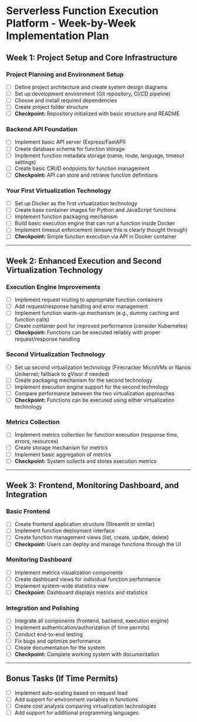 # Serverless Function Execution Platform - Week-by-Week Implementation Plan

## Week 1: Project Setup and Core Infrastructure

### Project Planning and Environment Setup
- [ ] Define project architecture and create system design diagrams
- [ ] Set up development environment (Git repository, CI/CD pipeline)
- [ ] Choose and install required dependencies
- [ ] Create project folder structure
- [ ] **Checkpoint:** Repository initialized with basic structure and README

### Backend API Foundation
- [ ] Implement basic API server (Express/FastAPI)
- [ ] Create database schema for function storage
- [ ] Implement function metadata storage (name, route, language, timeout settings)
- [ ] Create basic CRUD endpoints for function management
- [ ] **Checkpoint:** API can store and retrieve function definitions

### Your First Virtualization Technology
- [ ] Set up Docker as the first virtualization technology
- [ ] Create base container images for Python and JavaScript functions
- [ ] Implement function packaging mechanism
- [ ] Build basic execution engine that can run a function inside Docker
- [ ] Implement timeout enforcement (ensure this is clearly thought through)
- [ ] **Checkpoint:** Simple function execution via API in Docker container

---

## Week 2: Enhanced Execution and Second Virtualization Technology

### Execution Engine Improvements
- [ ] Implement request routing to appropriate function containers
- [ ] Add request/response handling and error management
- [ ] Implement function warm-up mechanism (e.g., dummy caching and function calls)
- [ ] Create container pool for improved performance (consider Kubernetes)
- [ ] **Checkpoint:** Functions can be executed reliably with proper request/response handling

### Second Virtualization Technology
- [ ] Set up second virtualization technology (Firecracker MicroVMs or Nanos Unikernel; fallback to gVisor if needed)
- [ ] Create packaging mechanism for the second technology
- [ ] Implement execution engine support for the second technology
- [ ] Compare performance between the two virtualization approaches
- [ ] **Checkpoint:** Functions can be executed using either virtualization technology

### Metrics Collection
- [ ] Implement metrics collection for function execution (response time, errors, resources)
- [ ] Create storage mechanism for metrics
- [ ] Implement basic aggregation of metrics
- [ ] **Checkpoint:** System collects and stores execution metrics

---

## Week 3: Frontend, Monitoring Dashboard, and Integration

### Basic Frontend
- [ ] Create frontend application structure (Streamlit or similar)
- [ ] Implement function deployment interface
- [ ] Create function management views (list, create, update, delete)
- [ ] **Checkpoint:** Users can deploy and manage functions through the UI

### Monitoring Dashboard
- [ ] Implement metrics visualization components
- [ ] Create dashboard views for individual function performance
- [ ] Implement system-wide statistics view
- [ ] **Checkpoint:** Dashboard displays metrics and statistics

### Integration and Polishing
- [ ] Integrate all components (frontend, backend, execution engine)
- [ ] Implement authentication/authorization (if time permits)
- [ ] Conduct end-to-end testing
- [ ] Fix bugs and optimize performance
- [ ] Create documentation for the system
- [ ] **Checkpoint:** Complete working system with documentation

---

## Bonus Tasks (If Time Permits)
- [ ] Implement auto-scaling based on request load
- [ ] Add support for environment variables in functions
- [ ] Create cost analysis comparing virtualization technologies
- [ ] Add support for additional programming languages
